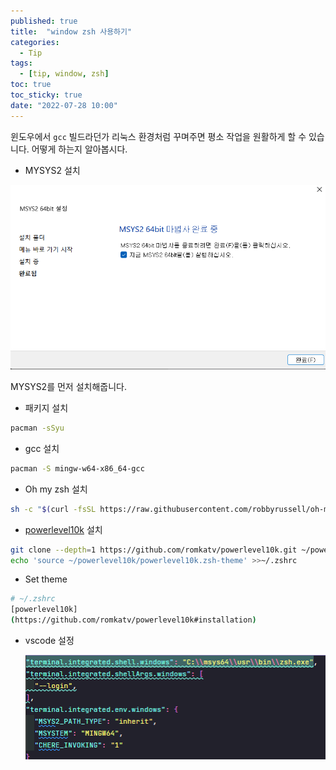 ```yaml
---
published: true
title:  "window zsh 사용하기"
categories:
  - Tip
tags:
  - [tip, window, zsh]
toc: true
toc_sticky: true
date: "2022-07-28 10:00"
---
```


윈도우에서 `gcc` 빌드라던가 리눅스 환경처럼 꾸며주면 평소 작업을 원활하게 할 수 있습니다. 어떻게 하는지 알아봅시다.

* MYSYS2 설치

![image-20220728173915458](../../assets/images/posts/2022-07-28-post-window-zsh/image-20220728173915458.png)

MYSYS2를 먼저 설치해줍니다.

* 패키지 설치

```bash
pacman -sSyu
```

* gcc 설치

```bash
pacman -S mingw-w64-x86_64-gcc
```

* Oh my zsh 설치

```bash
sh -c "$(curl -fsSL https://raw.githubusercontent.com/robbyrussell/oh-my-zsh/master/tools/install.sh)"
```

* [powerlevel10k](https://github.com/romkatv/powerlevel10k#installation) 설치

```bash
git clone --depth=1 https://github.com/romkatv/powerlevel10k.git ~/powerlevel10k
echo 'source ~/powerlevel10k/powerlevel10k.zsh-theme' >>~/.zshrc
```

* Set theme

```bash
# ~/.zshrc
[powerlevel10k]
(https://github.com/romkatv/powerlevel10k#installation)
```

* vscode 설정

    ![image-20220728181349241](../../assets/images/posts/2022-07-28-post-window-zsh/image-20220728181349241.png)

